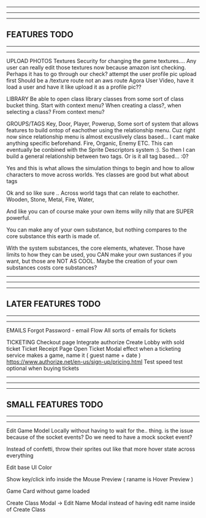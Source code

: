 --------------------------------------------------------------------------------------
--------------------------------------------------------------------------------------
--------------------------------------------------------------------------------------
FEATURES TODO
--------------------------------------------------------------------------------------
--------------------------------------------------------------------------------------
--------------------------------------------------------------------------------------

UPLOAD PHOTOS
  Textures
    Security for changing the game textures.... Any user can really edit those textures now because amazon isnt checking. Perhaps it has to go through our check?
    attempt the user profile pic upload first
    Should be a /texture route not an aws route
  Agora User Video, have it load a user and have it like upload it as a profile pic??

LIBRARY
  Be able to open class library classes from some sort of class bucket thing. Start with context menu?
  When creating a class?, when selecting a class? From context menu?

GROUPS/TAGS
  Key, Door, Player, Powerup, Some sort of system that allows features to build ontop of eachother using the relationship menu. Cuz right now since relationship menu is almost excuslively class based... I cant make anything specific beforehand. Fire, Organic, Enemy ETC. This can eventually be conbined with the Sprite Descriptors system :). So then I can build a general relationship between two tags. Or is it all tag based... :0?

  Yes and this is what allows the simulation things to begin and how to allow characters to move across worlds. Yes classes are good but what about tags

  Ok and so like sure .. Across world tags that can relate to eachother. Wooden, Stone, Metal, Fire, Water, 

  And like you can of course make your own items willy nilly that are SUPER powerful.

  You can make any of your own substance, but nothing compares to the core substance this earth is made of. 

  With the system substances, the core elements, whatever. Those have limits to how they can be used, you CAN make your own sustances if you want, but those are NOT AS COOL. Maybe the creation of your own substances costs core substances?

--------------------------------------------------------------------------------------
--------------------------------------------------------------------------------------
--------------------------------------------------------------------------------------
LATER FEATURES TODO
--------------------------------------------------------------------------------------
--------------------------------------------------------------------------------------
--------------------------------------------------------------------------------------

EMAILS
  Forgot Password - email Flow
  All sorts of emails for tickets

TICKETING
  Checkout page
    Integrate authorize
    Create Lobby with sold ticket
  Ticket Receipt Page
  Open Ticket Modal effect
  when a ticketing service makes a game, name it ( guest name + date )
  https://www.authorize.net/en-us/sign-up/pricing.html
  Test speed test optional when buying tickets 

--------------------------------------------------------------------------------------
--------------------------------------------------------------------------------------
--------------------------------------------------------------------------------------
SMALL FEATURES TODO
--------------------------------------------------------------------------------------
--------------------------------------------------------------------------------------
--------------------------------------------------------------------------------------

Edit Game Model Locally without having to wait for the.. thing. is the issue because of the socket events? Do we need to have a mock socket event?

Instead of confetti, throw their sprites out like that
more hover state across everything

Edit base UI Color

Show key/click info inside the Mouse Preview ( raname is Hover Preview )

Game Card without game loaded

Create Class Modal -> Edit Name Modal instead of having edit name inside of Create Class


